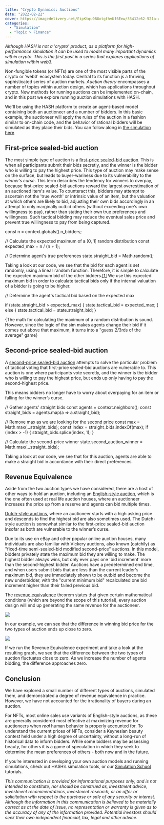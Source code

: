 ```yaml
---
title: "Crypto Dynamics: Auctions"
date: "2022-02-22"
cover: https://imagedelivery.net/EipKtqu98OotgfhvKf6Eew/33412e62-521a-4788-2cc8-e58be1922700/public
categories: 
  - "Simulation"
  - "Topic > Finance"
---
```


_Although HASH is not a 'crypto' product, as a platform for high-performance simulation it can be used to model many important dynamics within crypto. This is the first post in a series that explores applications of simulation within web3._

Non-fungible tokens (or NFTs) are one of the most visible parts of the crypto or 'web3' ecosystem today. Central to its function js a thriving, sophisticated series of auction markets. _Auction theory_ encompasses a number of topics within auction design, which has applications throughout crypto. New methods for running auctions can be implemented on-chain, and in this post we explore running auction simulations with HASH.

We'll be using the HASH platform to create an agent-based model containing both an auctioneer and a number of bidders. In this basic example, the auctioneer will apply the rules of the auction in a fashion similar to on-chain code, and the behavior of rational bidders will be simulated as they place their bids. You can follow along in [the simulation here](https://core.hash.ai/@saku/auctions-example/1.0.0).

## First-price sealed-bid auction

The most simple type of auction is a [first-price sealed-bid auction](https://en.wikipedia.org/wiki/First-price_sealed-bid_auction). This is when all participants submit their bids secretly, and the winner is the bidder who is willing to pay the highest price. This type of auction may make sense on the surface, but leads to buyer-wariness due to its vulnerability to the _winner’s curse_. This term describes the tendency for winners to overpay, because first-price sealed-bid auctions reward the largest overestimation of an auctioned item's value. To counteract this, bidders may attempt to ascertain not the 'true worth' or intrinsic value of an item, but the valuation at which others are likely to bid, adjusting their own bids accordingly in an attempt to only marginally outbid others (without exceeding one's own willingness to pay), rather than stating their own true preferences and willingness. Such tactical bidding may reduce the eventual sales price and prevent true willingness to pay from being captured.

  const n = context.globals().n\_bidders;

  // Calculate the expected maximum of a (0, 1\] random distribution
  const expected\_max = n / (n + 1);

  // Determine agent's true preferences
  state.straight\_bid = Math.random();

Taking a look at our code, we see that the bid for each agent is set randomly, using a linear random function. Therefore, it is simple to calculate the expected maximum bid of the other bidders.[\[1\]](https://math.stackexchange.com/questions/150586/expected-value-of-max-of-iid-variables) We use this expected maximum bid in order to calculate tactical bids only if the internal valuation of a bidder is going to be higher.

  // Determine the agent's tactical bid based on the expected max
  
  if (state.straight\_bid > expected\_max) {
    state.tactical\_bid = expected\_max;
  } else {
    state.tactical\_bid = state.straight\_bid;
  }

{The math for calculating the maximum of a random distribution is sound. However, since the logic of the sim makes agents change their bid if it comes out above that maximum, it turns into a "guess 2/3rds of the average" game}

## Second-price sealed-bid auction 

A [second-price sealed-bid auction](https://en.wikipedia.org/wiki/Generalized_second-price_auction) attempts to solve the particular problem of tactical voting that first-price sealed-bid auctions are vulnerable to. This auction is one where participants vote secretly, and the winner is the bidder who is willing to pay the highest price, but ends up only having to pay the second-highest price.

This means bidders no longer have to worry about overpaying for an item or falling for the winner’s curse. 

  // Gather agents' straight bids
  const agents = context.neighbors();
  const straight\_bids = agents.map(a => a.straight\_bid);

  // Remove max as we are looking for the second price
  const max = Math.max(...straight\_bids);
  const index = straight\_bids.indexOf(max);
  if (index > -1) {
    straight\_bids.splice(index, 1);
  }

  // Calculate the second-price winner
  state.second\_auction\_winner = Math.max(...straight\_bids);

Taking a look at our code, we see that for this auction, agents are able to make a straight bid in accordance with their direct preferences.

## Revenue Equivalence

Aside from the two auction types we have considered, there are a host of other ways to hold an auction, including an [English-style auction](https://en.wikipedia.org/wiki/English_auction), which is the one often used at real life auction houses, where an auctioneer increases the price up from a reserve and agents can bid multiple times. 

[Dutch-style auctions](https://en.wikipedia.org/wiki/Dutch_auction), where an auctioneer starts with a high asking price and descends to find the highest bid are also sometimes used. The Dutch-style auction is somewhat similar to the first-price sealed-bid auction insofar as both are vulnerable to the winner’s curse.

Due to its use on eBay and other popular online auction houses, many individuals are also familiar with Vickery auctions, also known (catchily) as "fixed-time semi-sealed-bid modified second-price" auctions. In this model, bidders privately state the maximum bid they are willing to make. The highest bidder always wins, but only ever pays one 'bid increment' more than the second-highest bidder. Auctions have a predetermined end time, and when users submit bids that are less than the current leader's maximum bid, they are immediately shown to be outbid and become the new underbidder, with the "current minimum bid" recalculated one bid increment higher than their failed previous bid.

The [revenue equivalence](https://en.wikipedia.org/wiki/Revenue_equivalence) theorem states that given certain mathematical conditions (which are beyond the scope of this tutorial), every auction design will end up generating the same revenue for the auctioneer.

![](images/image37.png)

In our example, we can see that the difference in winning bid price for the two types of auction ends up close to zero. 

![](images/image38.png)

If we run the Revenue Equivalence experiment and take a look at the resulting graph, we see that the difference between the two types of auction fluctuates close to zero. As we increase the number of agents bidding, the difference approaches zero.

## Conclusion

We have explored a small number of different types of auctions, simulated them, and demonstrated a degree of revenue equivalence in practice. However, we have not accounted for the irrationality of buyers during an auction.

For NFTs, most online sales use variants of English-style auctions, as these are generally considered most effective at maximizing revenue for auctioneers when _real_ human behavior is properly accounted for. To understand the current prices of NFTs, consider a Keynesian beauty contest held under a high degree of uncertainty, without a long-run of historical data to inform bidders. While some bidders may be assessing beauty, for others it is a game of speculation in which they seek to determine the mean preferences of others - both now and in the future.

If you’re interested in developing your own auction models and running simulations, check out HASH’s simulation tools, or our [Simulation School](https://simulation.school/) tutorials.

_This communication is provided for informational purposes only, and is not intended to constitute, nor should be construed as, investment advice, investment recommendations, investment research, or an offer or solicitation with respect to the purchase or sale of any security or interest. Although the information in this communication is believed to be materially correct as at the date of issue, no representation or warranty is given as to the accuracy of any of the information provided. Potential investors should seek their own independent financial, tax, legal and other advice._
